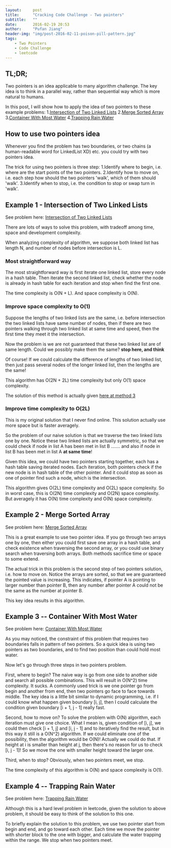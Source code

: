 ```yaml
---
layout:     post
title:      "Cracking Code Challenge - Two pointers"
subtitle:   ""
date:       2016-02-19 20:53 
author:     "Pufan Jiang"
header-img: "img/post-2016-02-11-poison-pill-pattern.jpg"
tags:
    - Two Pointers
    - Code Challenge
    - leetcode
---
```


## TL;DR;

Two pointers is an idea applicable to many algorithm challenge. The key idea is to think in a parallel way, rather than sequential way which is more natural to humans.

In this post, I will show how to apply the idea of two pointers to these example problems:
1.[Intersection of Two Linked Lists](https://leetcode.com/problems/intersection-of-two-linked-lists/)
2.[Merge Sorted Array](https://leetcode.com/problems/merge-sorted-array/)
3.[Container With Most Water](https://leetcode.com/problems/container-with-most-water/)
4.[Trapping Rain Water](https://leetcode.com/problems/trapping-rain-water/)

## How to use two pointers idea

Whenever you find the problem has two boundaries, or two chains (a human-readable word for LinkedList XD) etc. you could try with two pointers idea.

The trick for using two pointers is three step:
1.Identify where to begin, i.e. where are the start points of the two pointers.
2.Identify how to move on, i.e. each step how should the two pointers 'walk', which of them should 'walk'.
3.Identify when to stop, i.e. the condition to stop or swap turn in 'walk'.

## Example 1 - Intersection of Two Linked Lists

See problem here: [Intersection of Two Linked Lists](https://leetcode.com/problems/intersection-of-two-linked-lists/)

There are lots of ways to solve this problem, with tradeoff among time, space and development complexity.

When analyzing complexity of algorithm, we suppose both linked list has length N, and number of nodes before intersection is L.

### Most straightforward way

The most straightforward way is first iterate one linked list, store every node in a hash table. Then iterate the second linked list, check whether the node is already in hash table for each iteration and stop when find the first one.

The time complexity is O(N + L). And space complexity is O(N).

### Improve space complexity to O(1)

Suppose the lengths of two linked lists are the same, i.e. before intersection the two linked lists have same number of nodes, then if there are two pointers walking through two linked list at same time and speed, then the first time they meet it the intersection.

Now the problem is we are not guaranteed that these two linked list are of same length. Could we possibly make them the same? **stop here, and think**

Of course! If we could calculate the difference of lengths of two linked list, then just pass several nodes of the longer linked list, then the lengths are the same!

This algorithm has O(2N + 2L) time complexity but only O(1) space complexity.

The solution of this method is actually given [here at method 3](http://www.geeksforgeeks.org/write-a-function-to-get-the-intersection-point-of-two-linked-lists/)

### Improve time complexity to O(2L)

This is my original solution that I never find online. This solution actually use more space but is faster averagely. 

So the problem of our naive solution is that we traverse the two linked lists one by one. Notice these two linked lists are actually symmetric, so that we could check if node in list A has been met in list B ....... and also if node in list B has been met in list A **at same time**!

Given this idea, we could have two pointers starting together, each has a hash table saving iterated nodes. Each iteration, both pointers check if the new node is in hash table of the other pointer. And it could stop as soon as one of pointer find such a node, which is the intersection.

This algorithm gives O(2L) time complexity and O(2L) space complexity. So in worst case, this is O(2N) time complexity and O(2N) space complexity. But averagely it has O(N) time complexity and O(N) space complexity.

## Example 2 - Merge Sorted Array

See problem here: [Merge Sorted Array](https://leetcode.com/problems/merge-sorted-array/)

This is a great example to use two pointer idea. If you go through two arrays one by one, then either you could first save one array in a hash table, and check existence when traversing the second array, or you could use binary search when traversing both arrays. Both methods sacrifice time or space to some extend.

The actual trick in this problem is the second step of two pointers solution, i.e. how to move on. Notice the arrays are sorted, so that we are guaranteed the pointed value is increasing. This indicates, if pointer A is pointing to larger number than pointer B, then any number after pointer A could not be the same as the number at pointer B.

This key idea results in this algorithm.

## Example 3 -- Container With Most Water

See problem here: [Container With Most Water](https://leetcode.com/problems/container-with-most-water/)

As you may noticed, the constraint of this problem that requires two boundaries falls in pattern of two pointers. So a quick idea is using two pointers as two boundaries, and to find two position than could hold most water.

Now let's go through three steps in two pointers problem.

First, where to begin? The naive way is go from one side to another side and search all possible combinations. This will result in O(N^2) time complexity. It sucks. A commonly used trick is we one pointer go from begin and another from end, then two pointers go face to face towards middle. The key idea is a little bit similar to dynamic programming, i.e. if I could know what happen given boundary [i, j], then I could calculate the condition given boundary [i + 1, j - 1] really fast.

Second, how to move on? To solve the problem with O(N) algorithm, each iteration must give one choice. What I mean is, given condition of [i, j], we could then check [i + 1, j] and [i, j - 1] and to iteratively find the result, but in this way it still is a O(N^2) algorithm. If we could eliminate one of the possibility, then the algorithm would be O(N)! Actually we could do that. If height at i is smaller than height at j, then there's no reason for us to check [i, j - 1]! So we move the one with smaller height toward the larger one.

Third, when to stop? Obviously, when two pointers meet, we stop.

The time complexity of this algorithm is O(N) and space complexity is O(1).

## Example 4 -- Trapping Rain Water

See problem here: [Trapping Rain Water](https://leetcode.com/problems/trapping-rain-water/)

Although this is a hard level problem in leetcode, given the solution to above problem, it should be easy to think of the solution to this one.

To briefly explain the solution to this problem, we use two pointer start from begin and end, and go toward each other. Each time we move the pointer with shorter block to the one with bigger, and calculate the water trapping within the range. We stop when two pointers meet.
